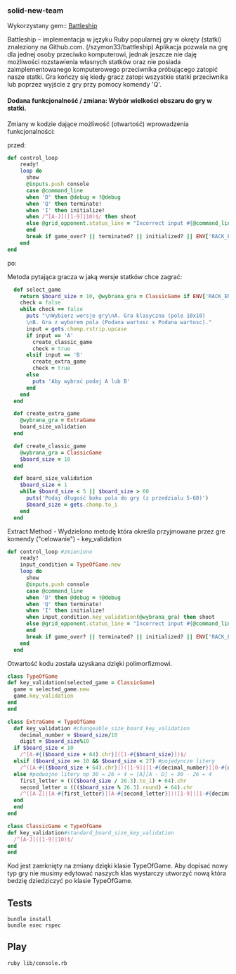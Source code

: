 ### solid-new-team


Wykorzystany gem:: [Battleship](https://github.com/szymon33/battleship/)


Battleship – implementacja w języku Ruby popularnej gry w okręty (statki) znaleziony
na Github.com. (/szymon33/battleship)
Aplikacja pozwala na grę dla jednej osoby przeciwko komputerowi, jednak jeszcze nie
daję możliwości rozstawienia własnych statków oraz nie posiada
zaimplementowanego komputerowego przeciwnika próbującego zatopić nasze statki.
Gra kończy się kiedy gracz zatopi wszystkie statki przeciwnika lub poprzez wyjście z
gry przy pomocy komendy 'Q'.

#### Dodana funkcjonalność / zmiana: Wybór wielkości obszaru do gry w statki. 


Zmiany w kodzie dające możliwość (otwartość) wprowadzenia funkcjonalności:  

przed:

```ruby
def control_loop
    ready!
    loop do
      show
      @inputs.push console
      case @command_line
      when 'D' then @debug = !@debug
      when 'Q' then terminate!
      when 'I' then initialize!
      when /^[A-J]([1-9]|10)$/ then shoot
      else @grid_opponent.status_line = "Incorrect input #{@command_line}"
      end
      break if game_over? || terminated? || initialized? || ENV['RACK_ENV'] == 'test'
    end
end
```

po:

Metoda pytająca gracza w jaką wersje statków chce zagrać:
```ruby
  def select_game
    return $board_size = 10, @wybrana_gra = ClassicGame if ENV['RACK_ENV'] == 'test'
    check = false
    while check == false
      puts "\nWybierz wersje gry\nA. Gra klasyczna (pole 10x10)
      \nB. Gra z wyborem pola (Podana wartosc x Podana wartosc)."
      input = gets.chomp.rstrip.upcase
      if input == 'A'
        create_classic_game
        check = true
      elsif input == 'B'
        create_extra_game
        check = true
      else
        puts 'Aby wybrać podaj A lub B'
      end
    end
  end

  def create_extra_game
    @wybrana_gra = ExtraGame
    board_size_validation
  end

  def create_classic_game
    @wybrana_gra = ClassicGame
    $board_size = 10
  end

  def board_size_validation
    $board_size = 1
    while $board_size < 5 || $board_size > 60
      puts('Podaj długość boku pola do gry (z przedzialu 5-60)')
      $board_size = gets.chomp.to_i
    end
  end
```
Extract Method - Wydzielono metodę która określa przyjmowane przez gre komendy ("celowanie") - key_validation
```ruby
def control_loop #zmieniono
    ready!
    input_condition = TypeOfGame.new
    loop do
      show
      @inputs.push console
      case @command_line
      when 'D' then @debug = !@debug
      when 'Q' then terminate!
      when 'I' then initialize!
      when input_condition.key_validation(@wybrana_gra) then shoot
      else @grid_opponent.status_line = "Incorrect input #{@command_line}"
      end
      break if game_over? || terminated? || initialized? || ENV['RACK_ENV'] == 'test'
    end
  end
  ```
Otwartość kodu została uzyskana dzięki polimorfizmowi.
```ruby
class TypeOfGame
def key_validation(selected_game = ClassicGame)
  game = selected_game.new
  game.key_validation
end
end
```
```ruby
class ExtraGame < TypeOfGame
  def key_validation #changeable_size_board_key_validation
    decimal_number = $board_size/10
    digit = $board_size%10
  if $board_size < 10
    /^[A-#{($board_size + 64).chr}]([1-#{$board_size}])$/
  elsif ($board_size >= 10 && $board_size < 27) #pojedyncze litery
    /^([A-#{($board_size + 64).chr}])([1-9]|[1-#{decimal_number}][0-#{digit}])$/
  else #podwojne litery np 30 = 26 + 4 = [A][A - D] = 30 - 26 = 4
    first_letter = ((($board_size / 26.3).to_i) + 64).chr
    second_letter = ((($board_size % 26.3).round) + 64).chr
    /^([A-Z]|[A-#{first_letter}][A-#{second_letter}])([1-9]|[1-#{decimal_number}][0-#{digit}])$/
  end
  end
end
```
```ruby
class ClassicGame < TypeOfGame
def key_validation#standard_board_size_key_validation
  /^[A-J]([1-9]|10)$/
end
end
```

Kod jest zamknięty na zmiany dzięki klasie TypeOfGame. Aby dopisać nowy typ gry nie musimy edytować naszych klas wystarczy utworzyć nową która bedzię dziedziczyć po klasie TypeOfGame.  

## Tests  
```
bundle install  
bundle exec rspec
```
  
## Play  
```
ruby lib/console.rb
```
